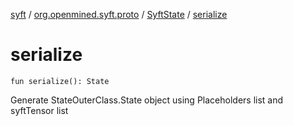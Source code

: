 [syft](../../index.md) / [org.openmined.syft.proto](../index.md) / [SyftState](index.md) / [serialize](./serialize.md)

# serialize

`fun serialize(): State`

Generate StateOuterClass.State object using Placeholders list and syftTensor list


